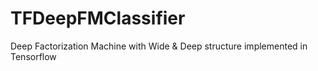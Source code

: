 # TFDeepFMClassifier
Deep Factorization Machine with Wide &amp; Deep structure implemented in Tensorflow
